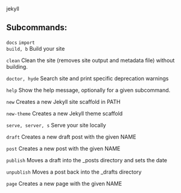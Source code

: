 jekyll

##  Subcommands:
  `docs` `import`                
  `build, b` Build your site

  `clean` Clean the site (removes site output and metadata file) without building.

  `doctor, hyde` Search site and print specific deprecation warnings

  `help`   Show the help message, optionally for a given subcommand.

  `new` Creates a new Jekyll site scaffold in PATH

  `new-theme` Creates a new Jekyll theme scaffold

  `serve, server, s`  Serve your site locally

  `draft` Creates a new draft post with the given NAME

  `post` Creates a new post with the given NAME

  `publish` Moves a draft into the _posts directory and sets the date

  `unpublish`  Moves a post back into the _drafts directory

  `page`  Creates a new page with the given NAME

